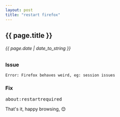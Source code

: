 ```yaml
---
layout: post
title: "restart firefox"
---
```


## {{ page.title }}

###### {{ page.date | date_to_string }}

### Issue

    Error: Firefox behaves weird, eg: session issues

### Fix

<pre class="sh_sh">
about:restartrequired
</pre>

That's it, happy browsing, &#128522;
